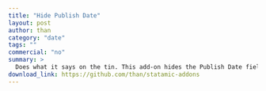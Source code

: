 ```yaml
---
title: "Hide Publish Date"
layout: post
author: than
category: "date"
tags: ""
commercial: "no"
summary: >
  Does what it says on the tin. This add-on hides the Publish Date field in the entry editor.
download_link: https://github.com/than/statamic-addons
---
```

